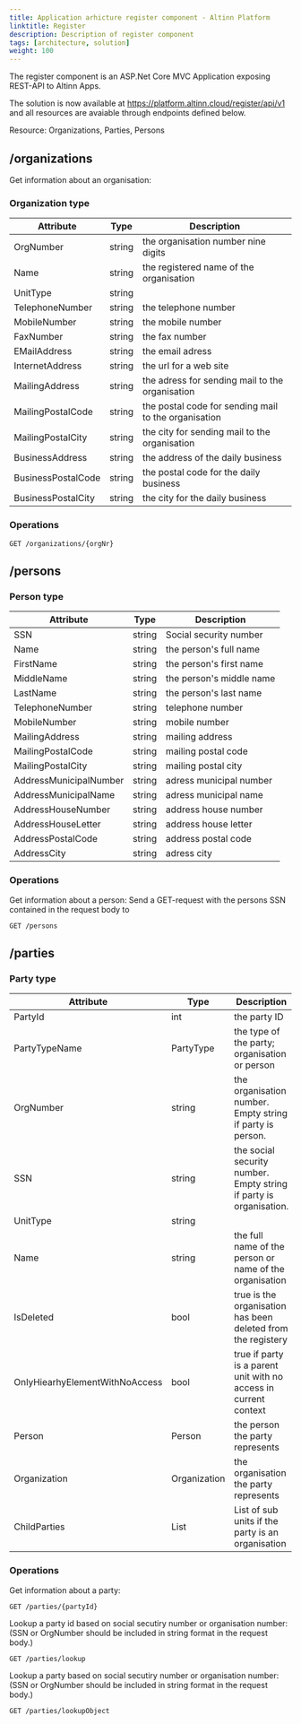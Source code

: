 ```yaml
---
title: Application arhicture register component - Altinn Platform
linktitle: Register
description: Description of register component
tags: [architecture, solution]
weight: 100
---
```


The register component is an ASP.Net Core MVC Application exposing REST-API to Altinn Apps.

The solution is now available at https://platform.altinn.cloud/register/api/v1 and all resources are avaiable through endpoints defined below.

Resource: Organizations, Parties, Persons

## /organizations

Get information about an organisation:

### Organization type

| Attribute | Type | Description |
| --------- | ---- | ----------- |
| OrgNumber | string  | the organisation number nine digits |
| Name |  string | the registered name of the organisation |
| UnitType | string  |    |
| TelephoneNumber | string   | the telephone number |
| MobileNumber |  string | the mobile number |
| FaxNumber |  string | the fax number |
| EMailAddress | string | the email adress  |
| InternetAddress | string | the url for a web site |
| MailingAddress | string | the adress for sending mail to the organisation |
| MailingPostalCode | string | the postal code for sending mail to the organisation |
| MailingPostalCity | string | the city for sending mail to the organisation  |
| BusinessAddress | string | the address of the daily business |
| BusinessPostalCode | string | the postal code for the daily business  |  
| BusinessPostalCity | string | the city for the daily business|  

### Operations

```http
GET /organizations/{orgNr}
```

## /persons

### Person type
| Attribute | Type | Description |
| --------- | ---- | ----------- |
| SSN | string |  Social security number |
| Name | string | the person's full name |
| FirstName | string | the person's first name |
| MiddleName | string | the person's middle name |
| LastName | string | the person's last name |
| TelephoneNumber | string | telephone number |
| MobileNumber | string  | mobile number |
| MailingAddress | string |  mailing address |
| MailingPostalCode | string | mailing postal code |
| MailingPostalCity | string | mailing postal city |
| AddressMunicipalNumber | string | adress municipal number |
| AddressMunicipalName | string | adress municipal name |
| AddressHouseNumber | string | address house number |
| AddressHouseLetter | string | address house letter |
| AddressPostalCode | string | address postal code |
| AddressCity |string  | adress city  |

### Operations

Get information about a person:
Send a GET-request with the persons SSN contained in the request body to

```http
GET /persons
```

## /parties

### Party type

| Attribute | Type | Description |
| --------- | ---- | ----------- |
| PartyId | int | the party ID |  
| PartyTypeName | PartyType | the type of the party; organisation or person |  
| OrgNumber | string | the organisation number. Empty string if party is person. |  
| SSN | string | the social security number. Empty string if party is organisation. |  
| UnitType | string |  |  
| Name | string | the full name of the person or name of the organisation |  
| IsDeleted | bool | true is the organisation has been deleted from the registery |  
| OnlyHiearhyElementWithNoAccess | bool | true if party is a parent unit with no access in current context|  
| Person | Person | the person the party represents |  
| Organization | Organization | the organisation the party represents |  
| ChildParties | List<Party> | List of sub units if the party is an organisation |  

### Operations

Get information about a party:

```http
GET /parties/{partyId}
```

Lookup a party id based on social secutiry number or organisation number:
(SSN or OrgNumber should be included in string format in the request body.)

```http
GET /parties/lookup
```

Lookup a party based on social secutiry number or organisation number:
(SSN or OrgNumber should be included in string format in the request body.)

```http
GET /parties/lookupObject
```
